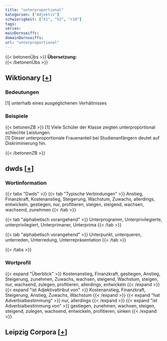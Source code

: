 ```yaml
---
title: "unterproportional"
kategorien: ["Adjektiv"]
schwierigkeit: ["k1", "h2", "r18"]
tags:
series:
mainDornseiffs:
domainDornseiffs:
url: "unterproportional"
---
```


{{< betonenÜbs >}}
**Übersetzung:**  
{{< /betonenÜbs >}}

## Wiktionary [[+](https://de.wiktionary.org/wiki/unterproportional)]

### Bedeutungen
[1] unterhalb eines ausgeglichenen Verhältnisses  

### Beispiele
{{< betonenZB >}}
[1] Viele Schüler der Klasse zeigten unterproportional schlechte Leistungen.  
[1] Dieser unterproportionale Frauenanteil bei Studienanfängern deutet auf Diskriminierung hin.  

{{< /betonenZB >}}


## dwds [[+](https://www.dwds.de/wb/unterproportional)]

### Wortinformation
{{< tabs "Dwds" >}}
{{< tab "Typische Verbindungen" >}}
Anstieg, Finanzkraft, Kostenanstieg, Steigerung, Wachstum, Zuwachs, allerdings, entwickeln, gestiegen, nur, profitieren, steigen, steigend, wachsen, wachsend, zunehmen
{{< /tab >}}

{{< tab "alphabetisch vorangehend" >}}
Unterprogramm, Unterprivilegierte, unterprivilegiert, Unterprimaner, Unterprima
{{< /tab >}}

{{< tab "alphabetisch vorangehend" >}}
Unterpunkt, unterqueren, unterreden, Unterredung, Unterrepräsentation
{{< /tab >}}

{{< /tabs >}}

### Wortprofil
{{< expand "Überblick" >}} Kostenanstieg, Finanzkraft, gestiegen, Anstieg, Steigerung, zunehmen, Zuwachs, wachsen, steigend, Wachstum, steigen, nur, wachsend, zulegen, profitieren, allerdings, entwickeln {{< /expand >}}
{{< expand "ist Adjektivattribut von" >}} Kostenanstieg, Finanzkraft, Steigerung, Anstieg, Zuwachs, Wachstum {{< /expand >}}
{{< expand "hat Adverbialbestimmung" >}} nur, allerdings {{< /expand >}}
{{< expand "ist Adverbialbestimmung von" >}} gestiegen, zunehmen, wachsen, steigen, steigend, zulegen, wachsend, entwickeln, profitieren, sinken {{< /expand >}}

## Leipzig Corpora [[+](https://corpora.uni-leipzig.de/en/res?word=unterproportional&corpusId=deu_newscrawl-public_2018)]

